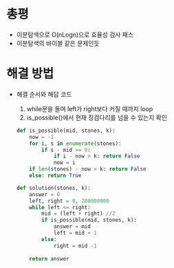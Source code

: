 # 총평

- 이분탐색으로 O(nLogn)으로 효율성 검사 패스
- 이분탐색의 바이블 같은 문제인듯

# 해결 방법

- 해결 순서와 해답 코드

  1. while문을 돌며 left가 right보다 커질 때까지 loop
  2. is_possible()에서 현재 징검다리를 넘을 수 있는지 확인

  ```python
  def is_possible(mid, stones, k):
      now = -1
      for i, s in enumerate(stones):
          if s - mid >= 0:
              if i - now > k: return False
              now = i
      if len(stones) - now > k: return False
      else: return True
  
  def solution(stones, k):
      answer = 0
      left, right = 0, 200000000
      while left <= right:
          mid = (left + right) //2
          if is_possible(mid, stones, k):
              answer = mid
              left = mid + 1
          else:
              right = mid -1
      
      return answer
  ```

